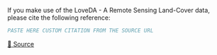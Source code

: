 If you make use of the LoveDA - A Remote Sensing Land-Cover data, please cite the following reference:

``` bibtex
PASTE HERE CUSTOM CITATION FROM THE SOURCE URL
```

[🔗 Source](https://github.com/Junjue-Wang/LoveDA#citation)